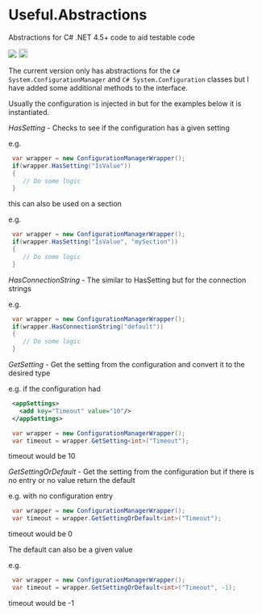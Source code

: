 # Useful.Abstractions
Abstractions for C# .NET 4.5+ code to aid testable code

<image src="https://ci.appveyor.com/api/projects/status/github/Tazmainiandevil/Useful.Abstractions?branch=master&svg=true">
<a href="https://badge.fury.io/nu/Useful.Abstractions"><img src="https://badge.fury.io/nu/Useful.Abstractions.svg" alt="NuGet version" height="18"></a>

The current version only has abstractions for the ```C# System.ConfigurationManager``` and ```C# System.Configuration``` classes but I have added some additional methods to the interface.

Usually the configuration is injected in but for the examples below it is instantiated.

_HasSetting_ - Checks to see if the configuration has a given setting

e.g. 
```C#
 var wrapper = new ConfigurationManagerWrapper();
 if(wrapper.HasSetting("IsValue"))
 {
    // Do some logic
 }
```

this can also be used on a section

e.g. 
```C#
 var wrapper = new ConfigurationManagerWrapper();
 if(wrapper.HasSetting("IsValue", "mySection"))
 {
    // Do some logic
 }
```

_HasConnectionString_ - The similar to HasSetting but for the connection strings

e.g. 
```C#
 var wrapper = new ConfigurationManagerWrapper();
 if(wrapper.HasConnectionString("default"))
 {
    // Do some logic
 }
```

_GetSetting_ - Get the setting from the configuration and convert it to the desired type

e.g. if the configuration had 
```XML
 <appSettings>
   <add key="Timeout" value="10"/>
 </appSettings>
```
```C#
 var wrapper = new ConfigurationManagerWrapper();
 var timeout = wrapper.GetSetting<int>("Timeout");
```
timeout would be 10

_GetSettingOrDefault_ - Get the setting from the configuration but if there is no entry or no value return the default

e.g. with no configuration entry
```C#
 var wrapper = new ConfigurationManagerWrapper();
 var timeout = wrapper.GetSettingOrDefault<int>("Timeout");
```
timeout would be 0

The default can also be a given value

e.g.
```C#
 var wrapper = new ConfigurationManagerWrapper();
 var timeout = wrapper.GetSettingOrDefault<int>("Timeout", -1);
```
timeout would be -1
